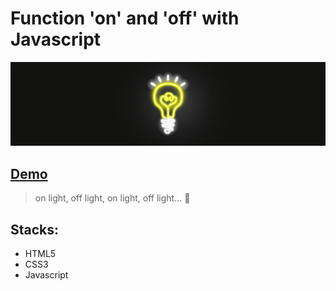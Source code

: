 # Function 'on' and 'off' with Javascript # 

[![Banner](assets/banner.jpg)](https://github.com/deppbrazil/on-off-javascript)

## [Demo](https://deppbrazil.github.io/on-off-javascript) ##

> on light, off light, on light, off light... 🥋

## Stacks: ##
* HTML5
* CSS3
* Javascript
